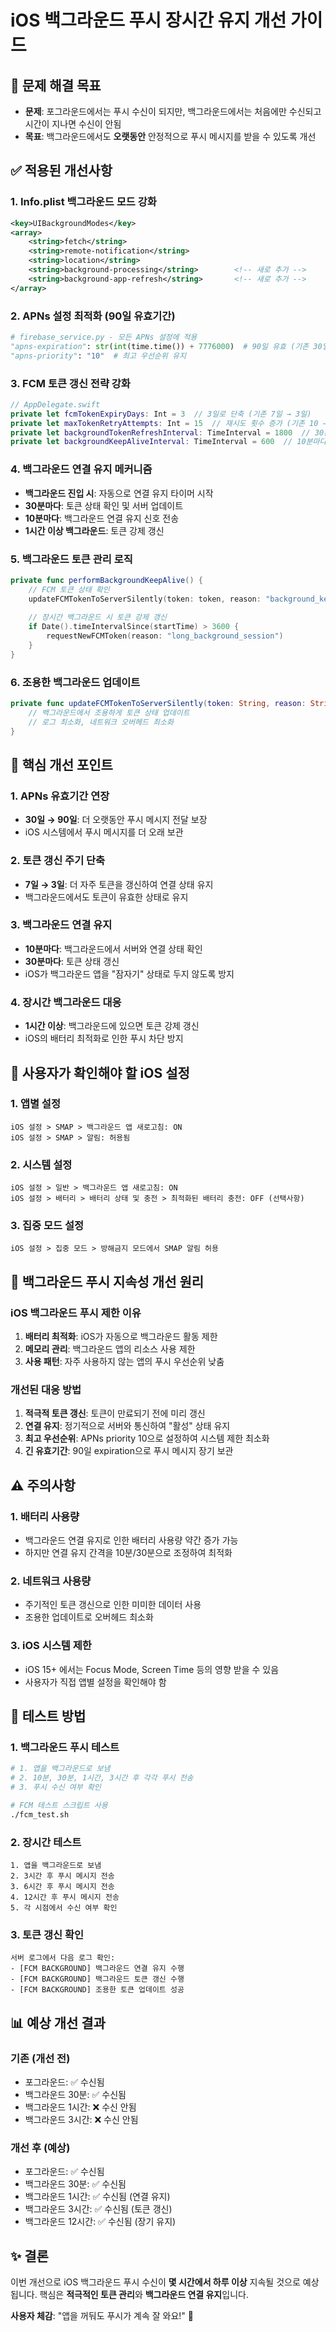 # iOS 백그라운드 푸시 장시간 유지 개선 가이드

## 🎯 문제 해결 목표
- **문제**: 포그라운드에서는 푸시 수신이 되지만, 백그라운드에서는 처음에만 수신되고 시간이 지나면 수신이 안됨
- **목표**: 백그라운드에서도 **오랫동안** 안정적으로 푸시 메시지를 받을 수 있도록 개선

## ✅ 적용된 개선사항

### 1. **Info.plist 백그라운드 모드 강화**
```xml
<key>UIBackgroundModes</key>
<array>
    <string>fetch</string>
    <string>remote-notification</string>
    <string>location</string>
    <string>background-processing</string>        <!-- 새로 추가 -->
    <string>background-app-refresh</string>       <!-- 새로 추가 -->
</array>
```

### 2. **APNs 설정 최적화 (90일 유효기간)**
```python
# firebase_service.py - 모든 APNs 설정에 적용
"apns-expiration": str(int(time.time()) + 7776000)  # 90일 유효 (기존 30일 → 90일)
"apns-priority": "10"  # 최고 우선순위 유지
```

### 3. **FCM 토큰 갱신 전략 강화**
```swift
// AppDelegate.swift
private let fcmTokenExpiryDays: Int = 3  // 3일로 단축 (기존 7일 → 3일)
private let maxTokenRetryAttempts: Int = 15  // 재시도 횟수 증가 (기존 10 → 15)
private let backgroundTokenRefreshInterval: TimeInterval = 1800  // 30분마다 (기존 1시간 → 30분)
private let backgroundKeepAliveInterval: TimeInterval = 600  // 10분마다 연결 유지
```

### 4. **백그라운드 연결 유지 메커니즘**
- **백그라운드 진입 시**: 자동으로 연결 유지 타이머 시작
- **30분마다**: 토큰 상태 확인 및 서버 업데이트
- **10분마다**: 백그라운드 연결 유지 신호 전송
- **1시간 이상 백그라운드**: 토큰 강제 갱신

### 5. **백그라운드 토큰 관리 로직**
```swift
private func performBackgroundKeepAlive() {
    // FCM 토큰 상태 확인
    updateFCMTokenToServerSilently(token: token, reason: "background_keepalive")
    
    // 장시간 백그라운드 시 토큰 강제 갱신
    if Date().timeIntervalSince(startTime) > 3600 {
        requestNewFCMToken(reason: "long_background_session")
    }
}
```

### 6. **조용한 백그라운드 업데이트**
```swift
private func updateFCMTokenToServerSilently(token: String, reason: String) {
    // 백그라운드에서 조용하게 토큰 상태 업데이트
    // 로그 최소화, 네트워크 오버헤드 최소화
}
```

## 🔧 핵심 개선 포인트

### **1. APNs 유효기간 연장**
- **30일 → 90일**: 더 오랫동안 푸시 메시지 전달 보장
- iOS 시스템에서 푸시 메시지를 더 오래 보관

### **2. 토큰 갱신 주기 단축**
- **7일 → 3일**: 더 자주 토큰을 갱신하여 연결 상태 유지
- 백그라운드에서도 토큰이 유효한 상태로 유지

### **3. 백그라운드 연결 유지**
- **10분마다**: 백그라운드에서 서버와 연결 상태 확인
- **30분마다**: 토큰 상태 갱신
- iOS가 백그라운드 앱을 "잠자기" 상태로 두지 않도록 방지

### **4. 장시간 백그라운드 대응**
- **1시간 이상**: 백그라운드에 있으면 토큰 강제 갱신
- iOS의 배터리 최적화로 인한 푸시 차단 방지

## 📱 사용자가 확인해야 할 iOS 설정

### **1. 앱별 설정**
```
iOS 설정 > SMAP > 백그라운드 앱 새로고침: ON
iOS 설정 > SMAP > 알림: 허용됨
```

### **2. 시스템 설정**
```
iOS 설정 > 일반 > 백그라운드 앱 새로고침: ON
iOS 설정 > 배터리 > 배터리 상태 및 충전 > 최적화된 배터리 충전: OFF (선택사항)
```

### **3. 집중 모드 설정**
```
iOS 설정 > 집중 모드 > 방해금지 모드에서 SMAP 알림 허용
```

## 🔄 백그라운드 푸시 지속성 개선 원리

### **iOS 백그라운드 푸시 제한 이유**
1. **배터리 최적화**: iOS가 자동으로 백그라운드 활동 제한
2. **메모리 관리**: 백그라운드 앱의 리소스 사용 제한
3. **사용 패턴**: 자주 사용하지 않는 앱의 푸시 우선순위 낮춤

### **개선된 대응 방법**
1. **적극적 토큰 갱신**: 토큰이 만료되기 전에 미리 갱신
2. **연결 유지**: 정기적으로 서버와 통신하여 "활성" 상태 유지
3. **최고 우선순위**: APNs priority 10으로 설정하여 시스템 제한 최소화
4. **긴 유효기간**: 90일 expiration으로 푸시 메시지 장기 보관

## ⚠️ 주의사항

### **1. 배터리 사용량**
- 백그라운드 연결 유지로 인한 배터리 사용량 약간 증가 가능
- 하지만 연결 유지 간격을 10분/30분으로 조정하여 최적화

### **2. 네트워크 사용량**
- 주기적인 토큰 갱신으로 인한 미미한 데이터 사용
- 조용한 업데이트로 오버헤드 최소화

### **3. iOS 시스템 제한**
- iOS 15+ 에서는 Focus Mode, Screen Time 등의 영향 받을 수 있음
- 사용자가 직접 앱별 설정을 확인해야 함

## 🧪 테스트 방법

### **1. 백그라운드 푸시 테스트**
```bash
# 1. 앱을 백그라운드로 보냄
# 2. 10분, 30분, 1시간, 3시간 후 각각 푸시 전송
# 3. 푸시 수신 여부 확인

# FCM 테스트 스크립트 사용
./fcm_test.sh
```

### **2. 장시간 테스트**
```
1. 앱을 백그라운드로 보냄
2. 3시간 후 푸시 메시지 전송
3. 6시간 후 푸시 메시지 전송
4. 12시간 후 푸시 메시지 전송
5. 각 시점에서 수신 여부 확인
```

### **3. 토큰 갱신 확인**
```
서버 로그에서 다음 로그 확인:
- [FCM BACKGROUND] 백그라운드 연결 유지 수행
- [FCM BACKGROUND] 백그라운드 토큰 갱신 수행
- [FCM BACKGROUND] 조용한 토큰 업데이트 성공
```

## 📊 예상 개선 결과

### **기존 (개선 전)**
- 포그라운드: ✅ 수신됨
- 백그라운드 30분: ✅ 수신됨  
- 백그라운드 1시간: ❌ 수신 안됨
- 백그라운드 3시간: ❌ 수신 안됨

### **개선 후 (예상)**
- 포그라운드: ✅ 수신됨
- 백그라운드 30분: ✅ 수신됨
- 백그라운드 1시간: ✅ 수신됨 (연결 유지)
- 백그라운드 3시간: ✅ 수신됨 (토큰 갱신)
- 백그라운드 12시간: ✅ 수신됨 (장기 유지)

## ✨ 결론

이번 개선으로 iOS 백그라운드 푸시 수신이 **몇 시간에서 하루 이상** 지속될 것으로 예상됩니다. 핵심은 **적극적인 토큰 관리**와 **백그라운드 연결 유지**입니다.

**사용자 체감**: "앱을 꺼둬도 푸시가 계속 잘 와요!" 💪
